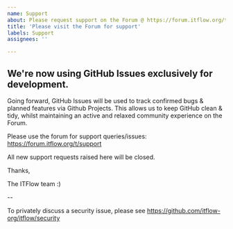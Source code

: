 ```yaml
---
name: Support
about: Please request support on the Forum @ https://forum.itflow.org/t/support
title: 'Please visit the Forum for support'
labels: Support
assignees: ''

---
```


We're now using GitHub Issues exclusively for development.
-

Going forward, GitHub Issues will be used to track confirmed bugs & planned features via Github Projects. This allows us to keep GitHub clean & tidy, whilst maintaining an active and relaxed community experience on the Forum.

Please use the forum for support queries/issues: https://forum.itflow.org/t/support

All new support requests raised here will be closed.

Thanks,

The ITFlow team :)

--

To privately discuss a security issue, please see https://github.com/itflow-org/itflow/security
